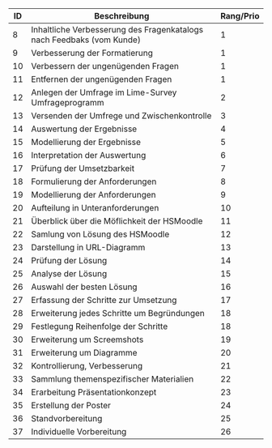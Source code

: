  ID | Beschreibung | Rang/Prio | 
----|--------------|-------|
 8|Inhaltliche Verbesserung des Fragenkatalogs nach Feedbaks (vom Kunde)| 1 |
 9|Verbesserung der Formatierung | 1 |
 10|Verbessern der ungenügenden Fragen | 1 | 
 11|Entfernen der ungenügenden Fragen | 1 | 
 12|Anlegen der Umfrage im Lime-Survey Umfrageprogramm | 2 |  
 13| Versenden der Umfrege und Zwischenkontrolle | 3 |  
 14| Auswertung der Ergebnisse | 4 |  
 15| Modellierung der Ergebnisse | 5 |  
 16| Interpretation der Auswertung | 6 |  
 17| Prüfung der Umsetzbarkeit | 7 |  
 18| Formulierung der Anforderungen | 8 |  
 19| Modellierung der Anforderungen | 9 |  
 20| Aufteilung in Unteranforderungen | 10 |  
 21| Überblick über die Möflichkeit der HSMoodle | 11 |  
 22| Samlung von Lösung des HSMoodle | 12 |  
 23| Darstellung in URL-Diagramm | 13 |  
 24| Prüfung der Lösung | 14 |  
 25| Analyse der Lösung | 15 |  
 26| Auswahl der besten Lösung | 16 |  
 27| Erfassung der Schritte zur Umsetzung | 17 |  
 28| Erweiterung jedes Schritte um Begründungen | 18 |  
 29| Festlegung Reihenfolge der Schritte | 18 |  
 30| Erweiterung um Screemshots | 19 |  
 31| Erweiterung um Diagramme | 20 |  
 32| Kontrollierung, Verbesserung | 21 |  
 33| Sammlung themenspezifischer Materialien | 22 |  
 34| Erarbeitung Präsentationkonzept | 23 |  
 35| Erstellung der Poster | 24 |  
 36| Standvorbereitung | 25 |  
 37| Individuelle Vorbereitung | 26 |  
